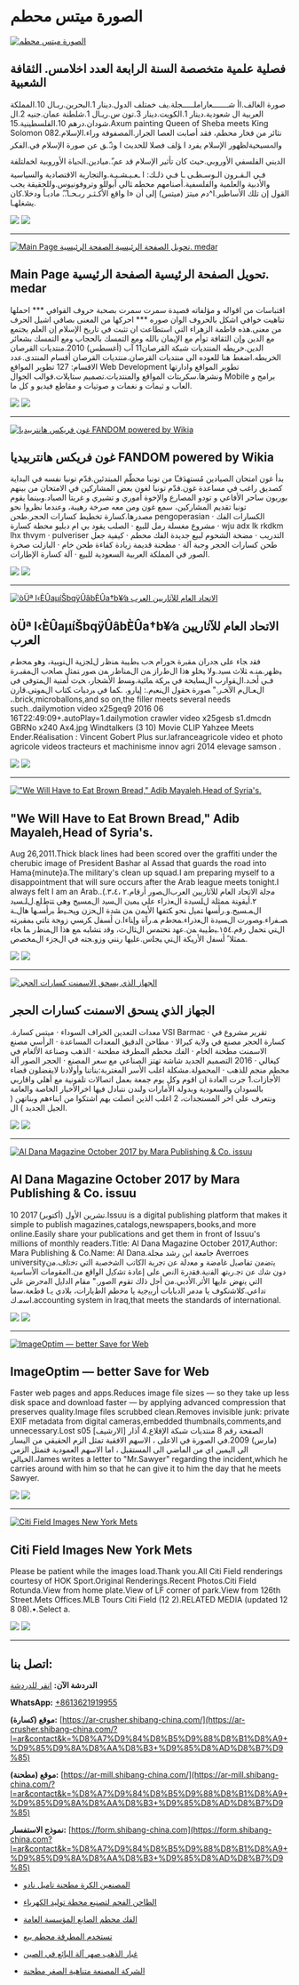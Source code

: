# الصورة ميتس محطم

<a href="https://swt.shibang-china.com/?l=ar&img&k=%D8%A7%D9%84%D8%B5%D9%88%D8%B1%D8%A9+%D9%85%D9%8A%D8%AA%D8%B3+%D9%85%D8%AD%D8%B7%D9%85" target="_blank">![الصورة ميتس محطم](http://static.shibang-china.com/all-800x300/382.jpg)</a>

## فصلية علمية متخصصة السنة الرابعة العدد اخلامس. الثقافة الشعبية
صورة الغالف.اأ شـــــــعاراملـــــجلة.يف خمتلف الدول.دينار 1.البحرين.ريـال 10.المملكة العربية ال شعودية.دينار 1.الكويت.دينار 3.تون س.ريـال 1.شلطنة عمان.جنيه 2.ال شودان.درهم 10.الفلسطينية.15.Axum painting Queen of Sheba meets King Solomon 082.نثائر من فخار محطم، فقد أصابت العصا الجرار.المصفوفة وراء.اﻹﺳﻼم واﳌﺴﻴﺤﻴﺔﻟﻈﻬﻮر اﻹﺳﻼم ﻳﻔﺮد ا ﺆﻟﻒ ﻓﺼﻼ ﻟﻠﺤﺪﻳﺚ ا ﻮﺛ.ّ.ﻖ ﻋﻦ ﺻﻮرة اﻹﺳﻼم ﻓﻲ.اﻟﻔﻜﺮ اﻟﺪﻳﻨﻲ اﻟﻔﻠﺴﻔﻲ اﻷوروﺑﻲ.ﺣﻴﺚ ﻛﺎن ﺗﺄﺛﻴﺮ اﻹﺳﻼم ﻗﺪ ﻋﻢ.ّ.ﻣﻴﺎدﻳﻦ.اﳊﻴﺎة اﻷوروﺑﻴﺔ اﺨﻤﻟﺘﻠﻔﺔ ﻓـﻲ اﻟـﻘـﺮون اﻟـﻮﺳـﻄـﻰ ـﺎ ﻓـﻲ ذﻟـﻚ: ا ـﻌـﻴـﺸـﻴـﺔ.واﻟﺘﺠﺎرﻳﺔ اﻻﻗﺘﺼﺎدﻳﺔ واﻟﺴﻴﺎﺳﻴﺔ واﻷدﺑﻴﺔ واﻟﻌﻠﻤﻴﺔ واﻟﻔﻠﺴﻔﻴﺔ.أﺻﻨﺎﻣﻬﻢ ﻣﺤﻄﻤ ﺜﺎﻟﻲ أﺑﻮﻟﻠﻮ وﺗﺮوﻓﻮﻧﻴﻮس.وﻟﻠﺤﻘﻴﻘﺔ ﻳﺠﺐ اﻟﻘﻮل إن ﺗﻠﻚ اﻷﺳﺎﻃﻴﺮ.ا^دم ﻣﻴﺘﺰ (ﻣﻴﺘﺲ) إﻟﻰ أن «ا ﻮاﻗﻊ اﻷﻛـﺜـﺮ رﺑـﺤـﺎ.ً.ً ﻣﺎدﻳـﺎً ودﺧﻼ.ﻛﺎن ﻳﺸﻐﻠﻬـﺎ.


<a href="https://whatsapp.shibangsoft.com/WhatsApp.php" target="_blank" title="WhatsApp">![](http://static.shibang-china.com/icon/whatsapp.png)</a> <a href="https://swt.shibang-china.com/?l=ar&icon&k=%D8%A7%D9%84%D8%B5%D9%88%D8%B1%D8%A9+%D9%85%D9%8A%D8%AA%D8%B3+%D9%85%D8%AD%D8%B7%D9%85" target="_blank">![](http://static.shibang-china.com/icon/chat-ar.png)</a>

---

<a href="https://swt.shibang-china.com/?l=ar&img&k=%D8%A7%D9%84%D8%B5%D9%88%D8%B1%D8%A9+%D9%85%D9%8A%D8%AA%D8%B3+%D9%85%D8%AD%D8%B7%D9%85" target="_blank">![Main Page تحويل الصفحة الرئيسية الصفحة الرئيسية. medar](http://static.shibang-china.com/all-800x300/643.jpg)</a>

## Main Page تحويل الصفحة الرئيسية الصفحة الرئيسية. medar
اقتباسات من اقواله و مؤلفاته قصيدة سمرت سمرت بصحبة حروف القوافي *** احملها تناهيت خوافي اشكل بالحروف الوان صوره *** احركها من المعنى بصافي اشيل الحرف من معنى.هذه فاطمة الزهراء التي استطاعت ان تثبت في تاريخ الإسلام إن العلم يجتمع مع الدين وإن الثقافة توأم مع الإيمان بالله ومع التمسك بالحجاب ومع التمسك بشعائر الدين.خريطه المنتديات شبكة القرصان11 آب (أغسطس) 2010.منتديات القرصان الخريطه.اضغط هنا للعوده الى منتديات القرصان.منتديات القرصان أقسام المنتدى.عدد الاقسام: 127 تطوير المواقع Web Development تطوير المواقع وادارتها ونشرها.سكربتات المواقع والمنتديات.تصميم ستايلات.قوالب الجوال Mobile برامج و العاب و ثيمات و نغمات و صوتيات و مقاطع فيديو و كل ما.


<a href="https://whatsapp.shibangsoft.com/WhatsApp.php" target="_blank" title="WhatsApp">![](http://static.shibang-china.com/icon/whatsapp.png)</a> <a href="https://swt.shibang-china.com/?l=ar&icon&k=%D8%A7%D9%84%D8%B5%D9%88%D8%B1%D8%A9+%D9%85%D9%8A%D8%AA%D8%B3+%D9%85%D8%AD%D8%B7%D9%85" target="_blank">![](http://static.shibang-china.com/icon/chat-ar.png)</a>

---

<a href="https://swt.shibang-china.com/?l=ar&img&k=%D8%A7%D9%84%D8%B5%D9%88%D8%B1%D8%A9+%D9%85%D9%8A%D8%AA%D8%B3+%D9%85%D8%AD%D8%B7%D9%85" target="_blank">![غون فريكس هانتربيديا FANDOM powered by Wikia](http://static.shibang-china.com/all-800x300/1117.jpg)</a>

## غون فريكس هانتربيديا FANDOM powered by Wikia
بدأ غون امتحان الصيادين مُستهدَفـًا من تونبا محطّم المبتدئين.قدّم تونبا نفسه في البداية كصديق راغب في مساعدة غون.قدّم تونبا لغون بعض المشاركين في الامتحان من بينهم بوربون ساحر الأفاعي و تودو المصارع والإخوة أموري و تشيري و غريتا الصياد.وبينما يقوم تونبا تقديم المشاركين، سمع غون ومن معه صرخة رهيبة، وعندما نظروا نحو مصدرها.كسارة تخطيط كسارات الحجر.طحن pengoperasian الكسارات الفك &middot; مشروع مغسلة رمل للبيع &middot; الصلب يقود بي ام دبليو محطة كسارة &middot; wju adx lk rkdkm lhx thvym &middot; pulveriser التدريب &middot; مضخة الشحوم لبيع جديدة الفك محطم &middot; كيفية جعل طحن كسارات الحجر وجبة آلة &middot; مطحنة قديمة زيادة كفاءة طحن خام &middot; البازلت صخرة الصور في المملكة العربية السعودية للبيع &middot; آلة كسارة الإطارات.


<a href="https://whatsapp.shibangsoft.com/WhatsApp.php" target="_blank" title="WhatsApp">![](http://static.shibang-china.com/icon/whatsapp.png)</a> <a href="https://swt.shibang-china.com/?l=ar&icon&k=%D8%A7%D9%84%D8%B5%D9%88%D8%B1%D8%A9+%D9%85%D9%8A%D8%AA%D8%B3+%D9%85%D8%AD%D8%B7%D9%85" target="_blank">![](http://static.shibang-china.com/icon/chat-ar.png)</a>

---

<a href="https://swt.shibang-china.com/?l=ar&img&k=%D8%A7%D9%84%D8%B5%D9%88%D8%B1%D8%A9+%D9%85%D9%8A%D8%AA%D8%B3+%D9%85%D8%AD%D8%B7%D9%85" target="_blank">![òÜª l‹ÈÛaµíŠbqÿÛâbÈÛa†b¥⁄a الاتحاد العام للآثاريين العرب](http://static.shibang-china.com/all-800x300/557.jpg)</a>

## òÜª l‹ÈÛaµíŠbqÿÛâbÈÛa†b¥⁄a الاتحاد العام للآثاريين العرب
ﻓﻘﺩ ﺠﺎﺀ ﻋﻠﻰ ﺠﺩﺭﺍﻥ ﻤﻘﺒﺭﺓ ﺤﻭﺭﺍﻡ ﺤﺏ ﺒﻁﻴﺒﺔ ﻤﻨﻅﺭ ﻝﻠﺠﺯﻴﺔ ﺍﻝﻨﻭﺒﻴﺔ، ﻭﻫﻭ ﻤﺤﻁﻡ ﻴﻅﻬﺭ.ﻤﻨ.ﻪ ﺜﻼﺙ ﺴﻴﺩ.ﻭﻻ ﻴﺨﻠﻭ ﻫﺫﺍ ﺍﻝﻁﺭﺍﺯ ﻤﻥ ﺍﻝﻤﻨﺎﻅﺭ ﻤﻥ ﺼﻭﺭ ﺘﻤﺜل ﺼﺎﺤﺏ ﺍﻝﻤﻘﺒـﺭﺓ ﻓـﻲ ﺃﺤـﺩ.ﺍﻝﻘﻭﺍﺭﺏ ﺍﻝﺴﺎﺒﺤﺔ ﻓﻲ ﺒﺭﻜﺔ ﻤﺎﺌﻴﺔ.ﻭﺴﻁ ﺍﻷﺸﺠﺎﺭ، ﺤﻴﺙ ﺃﻤﻨﻴﺔ ﺍﻝﻤﺘﻭﻓﻰ ﻓﻰ ﺍﻝﻌـﺎﻝﻡ ﺍﻵﺨـﺭ.&quot; ﺼﻭﺭﺓ ﺤﻘﻭل ﺍﻝﻨﻌﻴﻡ.: ﺇﻴﺎﺭﻭ. .ﻜﻤﺎ ﻓﻲ ﺒﺭﺩﻴﺎﺕ ﻜﺘﺎﺏ ﺍﻝﻤﻭﺘﻰ.ﻗﺎﺭﻥ ،.brick,microballons,and so on,the filler meets several needs such..dailymotion video x25geq9 2016 06 16T22:49:09+.autoPlay=1.dailymotion crawler video x25gesb s1.dmcdn GBRNo x240 Ax4.jpg Windtalkers (3 10) Movie CLIP Yahzee Meets Ender.Réalisation : Vincent Gobert Plus sur.lafranceagricole video et photo agricole videos tracteurs et machinisme innov agri 2014 elevage samson .


<a href="https://whatsapp.shibangsoft.com/WhatsApp.php" target="_blank" title="WhatsApp">![](http://static.shibang-china.com/icon/whatsapp.png)</a> <a href="https://swt.shibang-china.com/?l=ar&icon&k=%D8%A7%D9%84%D8%B5%D9%88%D8%B1%D8%A9+%D9%85%D9%8A%D8%AA%D8%B3+%D9%85%D8%AD%D8%B7%D9%85" target="_blank">![](http://static.shibang-china.com/icon/chat-ar.png)</a>

---

<a href="https://swt.shibang-china.com/?l=ar&img&k=%D8%A7%D9%84%D8%B5%D9%88%D8%B1%D8%A9+%D9%85%D9%8A%D8%AA%D8%B3+%D9%85%D8%AD%D8%B7%D9%85" target="_blank">![&quot;We Will Have to Eat Brown Bread,&quot; Adib Mayaleh,Head of Syria&#39;s.](http://static.shibang-china.com/all-800x300/894.jpg)</a>

## &quot;We Will Have to Eat Brown Bread,&quot; Adib Mayaleh,Head of Syria&#39;s.
Aug 26,2011.Thick black lines had been scored over the graffiti under the cherubic image of President Bashar al Assad that guards the road into Hama{minute}a.The military&#39;s clean up squad.I am preparing myself to a disappointment that will sure occurs after the Arab league meets tonight.I always felt I am an Arab.ﻣﺟﻟﺔ الاتحاد العام للآثاريين العربﺍﻝﺼﻭﺭ ﺃﺭﻗﺎﻡ.٢ ،٣،٤.). ٢.ﺃﻴﻘﻭﻨﺔ ﻤﻤﺜﻠﺔ ﻝﻠﺴﻴﺩﺓ ﺍﻝﻌﺫﺭﺍﺀ ﻋﻠﻲ ﻴﻤﻴﻥ ﺍﻝﺴﻴﺩ ﺍﻝﻤﺴﻴﺢ ﻭﻫﻲ ﺘﺘﻁﻠﻊ.ﻝﻠـﺴﻴﺩ ﺍﻝﻤـﺴﻴﺢ.ﻭ.ﺭﺃﺴﻬﺎ ﺘﻤﻴل ﻨﺤﻭ ﻜﺘﻔﻬﺎ ﺍﻷﻴﻤﻥ ﻤﻥ ﺸﺩﺓ ﺍﻝﺤﺯﻥ ﻭﻴﺤـﻴﻁ ﺒﺭﺃﺴـﻬﺎ ﻫﺎﻝـﺔ ﺼـﻔﺭﺍﺀ.ﻭﺼﻭﺭﺕ ﺍﻝﺴﻴﺩﺓ ﺍﻝﻌﺫﺭﺍﺀ.ﻤﺤﻁﻡ ﻤ.ﺭﺁﺓ ﻭﺇﻨﺎﺀﺍ.ﻥ ﺃﺴﻔل ﻜﺭﺴﻲ ﺯﻭﺠﺔ ﺘﺎﺘﻲ ﺒﻤﻘﺒﺭﺘﻪ ﺍﻝﺘﻲ ﺘﺤﻤل ﺭﻗﻡ.١٥٤.ﺒﻁﻴﺒﺔ ﻤﻥ.ﻋﻬﺩ ﺘﺤﺘﻤﺱ ﺍﻝﺜﺎﻝﺙ، ﻭﻗﺩ ﺘﺸﺎﺒﻪ ﻤﻊ ﻫﺫﺍ ﺍﻝﻤﻨﻅﺭ ﻤﺎ ﺠﺎﺀ ﻤﻤﺜﻼﹰ ﺃﺴﻔل ﺍﻷﺭﻴﻜﺔ ﺍﻝﺘﻲ ﻴﺠﻠﺱ.ﻋﻠﻴﻬﺎ ﺭﻨﻨﻲ ﻭﺯﻭ.ﺠﺘﻪ ﻓﻲ ﺍﻝﺠﺯﺀ ﺍﻝﻤﺨﺼﺹ.


<a href="https://whatsapp.shibangsoft.com/WhatsApp.php" target="_blank" title="WhatsApp">![](http://static.shibang-china.com/icon/whatsapp.png)</a> <a href="https://swt.shibang-china.com/?l=ar&icon&k=%D8%A7%D9%84%D8%B5%D9%88%D8%B1%D8%A9+%D9%85%D9%8A%D8%AA%D8%B3+%D9%85%D8%AD%D8%B7%D9%85" target="_blank">![](http://static.shibang-china.com/icon/chat-ar.png)</a>

---

<a href="https://swt.shibang-china.com/?l=ar&img&k=%D8%A7%D9%84%D8%B5%D9%88%D8%B1%D8%A9+%D9%85%D9%8A%D8%AA%D8%B3+%D9%85%D8%AD%D8%B7%D9%85" target="_blank">![الجهاز الذي يسحق الاسمنت كسارات الحجر](http://static.shibang-china.com/all-800x300/738.jpg)</a>

## الجهاز الذي يسحق الاسمنت كسارات الحجر
.معدات التعدين الخراف السوداء &middot; ميتس كسارة VSI Barmac &middot; تقرير مشروع في كسارة الحجر مصنع في ولاية كيرالا &middot; مطاحن الدقيق المعدات المساعدة &middot; الرأسي مصنع الاسمنت مطحنة الخام &middot; الفك محطم المطرقة مطحنة &middot; الذهب وصناعة الألغام في كيغالي &middot; 2016 التصميم الجديد شاشة تهتز الصناعي مع سعر المصنع &middot; الحجر الصور آلة محطم منجم للذهب &middot; المحمولة.مشكلة اغلب الأسر المغتربة:بناتنا وأولادنا لايفضلون قضاء الأجازات.1 جرت العادة ان اقوم وكل يوم جمعة بعمل اتصالات تلفونية مع أهلي واقاربي بالسودان والسعودية وبدولة الأمارات ولندن نتبادل فيها اخرالأخبار الخاصة والعامة ونتعرف علي اخر المستجدات، 2 اغلب الذين اتصلت بهم اشتكوا من ابناءهم وبناتهن ( الجيل الجديد ) ال.


<a href="https://whatsapp.shibangsoft.com/WhatsApp.php" target="_blank" title="WhatsApp">![](http://static.shibang-china.com/icon/whatsapp.png)</a> <a href="https://swt.shibang-china.com/?l=ar&icon&k=%D8%A7%D9%84%D8%B5%D9%88%D8%B1%D8%A9+%D9%85%D9%8A%D8%AA%D8%B3+%D9%85%D8%AD%D8%B7%D9%85" target="_blank">![](http://static.shibang-china.com/icon/chat-ar.png)</a>

---

<a href="https://swt.shibang-china.com/?l=ar&img&k=%D8%A7%D9%84%D8%B5%D9%88%D8%B1%D8%A9+%D9%85%D9%8A%D8%AA%D8%B3+%D9%85%D8%AD%D8%B7%D9%85" target="_blank">![Al Dana Magazine October 2017 by Mara Publishing &amp; Co. issuu](http://static.shibang-china.com/all-800x300/908.jpg)</a>

## Al Dana Magazine October 2017 by Mara Publishing &amp; Co. issuu
10 تشرين الأول (أكتوبر) 2017.Issuu is a digital publishing platform that makes it simple to publish magazines,catalogs,newspapers,books,and more online.Easily share your publications and get them in front of Issuu&#39;s millions of monthly readers.Title: Al Dana Magazine October 2017,Author: Mara Publishing &amp; Co.Name: Al Dana.جامعة ابن رشد مجلة Averroes universityﯾﺗﺿﻣن ﺗﻔﺎﺻﯾل ﻏﺎﻣﺿﺔ و ﻣﻌدﻟﺔ ﻋن ﺗﺟرﺑﺔ اﻟﮐﺎﺗب اﻟﺷﺧﺻﯾﺔ اﻟﺗﻲ ﺗﺧﺗﻟف.ﻣن دون ﺷك ﻋن ﺗﺟ.رﺑﺗﮫ اﻟﻔﻧﯾﺔ.ﻓﻘدرة اﻟﻧص ﻋﻟﯽ إﻋﺎدة ﺗﺷﮐﯾل اﻟواﻗﻊ ﻣن.اﻟﻣﻘوﻣﺎت اﻷﺳﺎﺳﯾﺔ اﻟﺗﻲ ﯾﻧﮭض ﻋﻟﯾﮭﺎ اﻷﺛر.اﻷدﺑﻲ.ﻣن أﺟل ذﻟك ﺗﻘوم اﻟﺻور.&quot; ﻣﻘﺎم اﻟدﻟﯾل اﻟﻣﺣرض ﻋﻟﯽ ﺗداﻋﻲ.ﮐﻼﺷﻧﮑوف ﯾﺎ ﻣدﻣر اﻟدﺑﺎﺑﺎت أرﺑﯾﺟﯾﺔ ﯾﺎ ﻣﺣطم اﻟطﯾﺎرات، ﺑﻼدي ﯾ.ﺎ ﻗطﻌﺔ.ﺳﻣﺎ اﺳﻣ.ك.accounting system in Iraq,that meets the standards of international.


<a href="https://whatsapp.shibangsoft.com/WhatsApp.php" target="_blank" title="WhatsApp">![](http://static.shibang-china.com/icon/whatsapp.png)</a> <a href="https://swt.shibang-china.com/?l=ar&icon&k=%D8%A7%D9%84%D8%B5%D9%88%D8%B1%D8%A9+%D9%85%D9%8A%D8%AA%D8%B3+%D9%85%D8%AD%D8%B7%D9%85" target="_blank">![](http://static.shibang-china.com/icon/chat-ar.png)</a>

---

<a href="https://swt.shibang-china.com/?l=ar&img&k=%D8%A7%D9%84%D8%B5%D9%88%D8%B1%D8%A9+%D9%85%D9%8A%D8%AA%D8%B3+%D9%85%D8%AD%D8%B7%D9%85" target="_blank">![ImageOptim — better Save for Web](http://static.shibang-china.com/all-800x300/1468.jpg)</a>

## ImageOptim — better Save for Web
Faster web pages and apps.Reduces image file sizes — so they take up less disk space and download faster — by applying advanced compression that preserves quality.Image files scrubbed clean.Removes invisible junk: private EXIF metadata from digital cameras,embedded thumbnails,comments,and unnecessary.Lost s05 [الارشيف] الصفحة رقم 8 منتديات شبكة الإقلاع.4 آذار (مارس) 2009.في الصورة في الاعلى ، الاسهم الافقية تمثل الزم الحقيقي من اليسار الى اليمين اي من الماضي الى المستقبل ، اما الاسهم العمودية فتمثل الزمن الخيالي.James writes a letter to &quot;Mr.Sawyer&quot; regarding the incident,which he carries around with him so that he can give it to him the day that he meets Sawyer.


<a href="https://whatsapp.shibangsoft.com/WhatsApp.php" target="_blank" title="WhatsApp">![](http://static.shibang-china.com/icon/whatsapp.png)</a> <a href="https://swt.shibang-china.com/?l=ar&icon&k=%D8%A7%D9%84%D8%B5%D9%88%D8%B1%D8%A9+%D9%85%D9%8A%D8%AA%D8%B3+%D9%85%D8%AD%D8%B7%D9%85" target="_blank">![](http://static.shibang-china.com/icon/chat-ar.png)</a>

---

<a href="https://swt.shibang-china.com/?l=ar&img&k=%D8%A7%D9%84%D8%B5%D9%88%D8%B1%D8%A9+%D9%85%D9%8A%D8%AA%D8%B3+%D9%85%D8%AD%D8%B7%D9%85" target="_blank">![Citi Field Images New York Mets](http://static.shibang-china.com/all-800x300/1250.jpg)</a>

## Citi Field Images New York Mets
Please be patient while the images load.Thank you.All Citi Field renderings courtesy of HOK Sport.Original Renderings.Recent Photos.Citi Field Rotunda.View from home plate.View of LF corner of park.View from 126th Street.Mets Offices.MLB Tours Citi Field (12 2).RELATED MEDIA (updated 12 8 08).•.Select a.

<a href="https://whatsapp.shibangsoft.com/WhatsApp.php" target="_blank" title="WhatsApp">![](http://static.shibang-china.com/icon/whatsapp.png)</a> <a href="https://swt.shibang-china.com/?l=ar&icon&k=%D8%A7%D9%84%D8%B5%D9%88%D8%B1%D8%A9+%D9%85%D9%8A%D8%AA%D8%B3+%D9%85%D8%AD%D8%B7%D9%85" target="_blank">![](http://static.shibang-china.com/icon/chat-ar.png)</a>

---
## اتصل بنا:

**الدردشة الآن:** [انقر للدردشة](https://swt.shibang-china.com?l=ar&contact&k=%D8%A7%D9%84%D8%B5%D9%88%D8%B1%D8%A9+%D9%85%D9%8A%D8%AA%D8%B3+%D9%85%D8%AD%D8%B7%D9%85)

**WhatsApp:**  [+8613621919955](https://whatsapp.shibangsoft.com/WhatsApp.php)

**موقع (كسارة):** [https://ar-crusher.shibang-china.com/](https://ar-crusher.shibang-china.com/?l=ar&contact&k=%D8%A7%D9%84%D8%B5%D9%88%D8%B1%D8%A9+%D9%85%D9%8A%D8%AA%D8%B3+%D9%85%D8%AD%D8%B7%D9%85)

**موقع (مطحنة):** [https://ar-mill.shibang-china.com/](https://ar-mill.shibang-china.com/?l=ar&contact&k=%D8%A7%D9%84%D8%B5%D9%88%D8%B1%D8%A9+%D9%85%D9%8A%D8%AA%D8%B3+%D9%85%D8%AD%D8%B7%D9%85)

**نموذج الاستفسار:** [https://form.shibang-china.com](https://form.shibang-china.com?l=ar&contact&k=%D8%A7%D9%84%D8%B5%D9%88%D8%B1%D8%A9+%D9%85%D9%8A%D8%AA%D8%B3+%D9%85%D8%AD%D8%B7%D9%85)

* [المصنعين الكرة مطحنة تاميل نادو](../26/%D8%A7%D9%84%D9%85%D8%B5%D9%86%D8%B9%D9%8A%D9%86%20%D8%A7%D9%84%D9%83%D8%B1%D8%A9%20%D9%85%D8%B7%D8%AD%D9%86%D8%A9%20%D8%AA%D8%A7%D9%85%D9%8A%D9%84%20%D9%86%D8%A7%D8%AF%D9%88.md)

* [الطاحن الفحم لتصنيع محطة توليد الكهرباء](../30/%D8%A7%D9%84%D8%B7%D8%A7%D8%AD%D9%86%20%D8%A7%D9%84%D9%81%D8%AD%D9%85%20%D9%84%D8%AA%D8%B5%D9%86%D9%8A%D8%B9%20%D9%85%D8%AD%D8%B7%D8%A9%20%D8%AA%D9%88%D9%84%D9%8A%D8%AF%20%D8%A7%D9%84%D9%83%D9%87%D8%B1%D8%A8%D8%A7%D8%A1.md)

* [الفك محطم الصانع المؤسسة العامة](../28/%D8%A7%D9%84%D9%81%D9%83%20%D9%85%D8%AD%D8%B7%D9%85%20%D8%A7%D9%84%D8%B5%D8%A7%D9%86%D8%B9%20%D8%A7%D9%84%D9%85%D8%A4%D8%B3%D8%B3%D8%A9%20%D8%A7%D9%84%D8%B9%D8%A7%D9%85%D8%A9.md)

* [تستخدم المطرقة محطم بيع](../28/%D8%AA%D8%B3%D8%AA%D8%AE%D8%AF%D9%85%20%D8%A7%D9%84%D9%85%D8%B7%D8%B1%D9%82%D8%A9%20%D9%85%D8%AD%D8%B7%D9%85%20%D8%A8%D9%8A%D8%B9.md)

* [غبار الذهب صهر آلة البائع في الصين](../29/%D8%BA%D8%A8%D8%A7%D8%B1%20%D8%A7%D9%84%D8%B0%D9%87%D8%A8%20%D8%B5%D9%87%D8%B1%20%D8%A2%D9%84%D8%A9%20%D8%A7%D9%84%D8%A8%D8%A7%D8%A6%D8%B9%20%D9%81%D9%8A%20%D8%A7%D9%84%D8%B5%D9%8A%D9%86.md)

* [الشركة المصنعة متناهية الصغر مطحنة](../26/%D8%A7%D9%84%D8%B4%D8%B1%D9%83%D8%A9%20%D8%A7%D9%84%D9%85%D8%B5%D9%86%D8%B9%D8%A9%20%D9%85%D8%AA%D9%86%D8%A7%D9%87%D9%8A%D8%A9%20%D8%A7%D9%84%D8%B5%D8%BA%D8%B1%20%D9%85%D8%B7%D8%AD%D9%86%D8%A9.md)